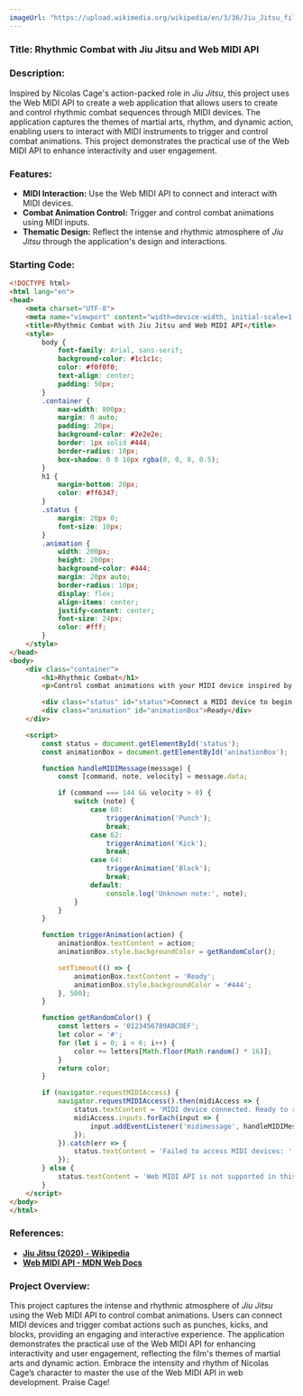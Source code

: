 ```yaml
---
imageUrl: "https://upload.wikimedia.org/wikipedia/en/3/36/Jiu_Jitsu_film_poster.png"
---
```

### **Title: Rhythmic Combat with Jiu Jitsu and Web MIDI API**

### **Description:**
Inspired by Nicolas Cage's action-packed role in *Jiu Jitsu*, this project uses the Web MIDI API to create a web application that allows users to create and control rhythmic combat sequences through MIDI devices. The application captures the themes of martial arts, rhythm, and dynamic action, enabling users to interact with MIDI instruments to trigger and control combat animations. This project demonstrates the practical use of the Web MIDI API to enhance interactivity and user engagement.

### **Features:**
- **MIDI Interaction:** Use the Web MIDI API to connect and interact with MIDI devices.
- **Combat Animation Control:** Trigger and control combat animations using MIDI inputs.
- **Thematic Design:** Reflect the intense and rhythmic atmosphere of *Jiu Jitsu* through the application's design and interactions.

### **Starting Code:**

```html
<!DOCTYPE html>
<html lang="en">
<head>
    <meta charset="UTF-8">
    <meta name="viewport" content="width=device-width, initial-scale=1.0">
    <title>Rhythmic Combat with Jiu Jitsu and Web MIDI API</title>
    <style>
        body {
            font-family: Arial, sans-serif;
            background-color: #1c1c1c;
            color: #f0f0f0;
            text-align: center;
            padding: 50px;
        }
        .container {
            max-width: 800px;
            margin: 0 auto;
            padding: 20px;
            background-color: #2e2e2e;
            border: 1px solid #444;
            border-radius: 10px;
            box-shadow: 0 0 10px rgba(0, 0, 0, 0.5);
        }
        h1 {
            margin-bottom: 20px;
            color: #ff6347;
        }
        .status {
            margin: 20px 0;
            font-size: 18px;
        }
        .animation {
            width: 200px;
            height: 200px;
            background-color: #444;
            margin: 20px auto;
            border-radius: 10px;
            display: flex;
            align-items: center;
            justify-content: center;
            font-size: 24px;
            color: #fff;
        }
    </style>
</head>
<body>
    <div class="container">
        <h1>Rhythmic Combat</h1>
        <p>Control combat animations with your MIDI device inspired by Jiu Jitsu.</p>

        <div class="status" id="status">Connect a MIDI device to begin...</div>
        <div class="animation" id="animationBox">Ready</div>
    </div>

    <script>
        const status = document.getElementById('status');
        const animationBox = document.getElementById('animationBox');

        function handleMIDIMessage(message) {
            const [command, note, velocity] = message.data;

            if (command === 144 && velocity > 0) {
                switch (note) {
                    case 60:
                        triggerAnimation('Punch');
                        break;
                    case 62:
                        triggerAnimation('Kick');
                        break;
                    case 64:
                        triggerAnimation('Block');
                        break;
                    default:
                        console.log('Unknown note:', note);
                }
            }
        }

        function triggerAnimation(action) {
            animationBox.textContent = action;
            animationBox.style.backgroundColor = getRandomColor();

            setTimeout(() => {
                animationBox.textContent = 'Ready';
                animationBox.style.backgroundColor = '#444';
            }, 500);
        }

        function getRandomColor() {
            const letters = '0123456789ABCDEF';
            let color = '#';
            for (let i = 0; i < 6; i++) {
                color += letters[Math.floor(Math.random() * 16)];
            }
            return color;
        }

        if (navigator.requestMIDIAccess) {
            navigator.requestMIDIAccess().then(midiAccess => {
                status.textContent = 'MIDI device connected. Ready to receive inputs.';
                midiAccess.inputs.forEach(input => {
                    input.addEventListener('midimessage', handleMIDIMessage);
                });
            }).catch(err => {
                status.textContent = 'Failed to access MIDI devices: ' + err;
            });
        } else {
            status.textContent = 'Web MIDI API is not supported in this browser.';
        }
    </script>
</body>
</html>
```

### **References:**
- **[Jiu Jitsu (2020) - Wikipedia](https://en.wikipedia.org/wiki/Jiu_Jitsu_(film))**
- **[Web MIDI API - MDN Web Docs](https://developer.mozilla.org/en-US/docs/Web/API/MIDIAccess)**

### **Project Overview:**
This project captures the intense and rhythmic atmosphere of *Jiu Jitsu* using the Web MIDI API to control combat animations. Users can connect MIDI devices and trigger combat actions such as punches, kicks, and blocks, providing an engaging and interactive experience. The application demonstrates the practical use of the Web MIDI API for enhancing interactivity and user engagement, reflecting the film's themes of martial arts and dynamic action. Embrace the intensity and rhythm of Nicolas Cage’s character to master the use of the Web MIDI API in web development. Praise Cage!
